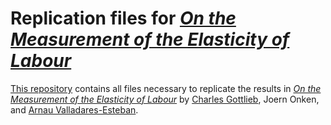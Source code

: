# Replication files for [_On the Measurement of the Elasticity of Labour_](https://arnau.eu/MeasureElasticity.pdf)

[This repository](https://github.com/drarnau/MeasureElasticity) contains all files necessary to replicate the results in [_On the Measurement of the Elasticity of Labour_](https://arnau.eu/MeasureElasticity.pdf) by [Charles Gottlieb](https://sites.google.com/site/gottliebcharles/Charles-Gottlieb), Joern Onken, and [Arnau Valladares-Esteban](https://arnau.eu).
